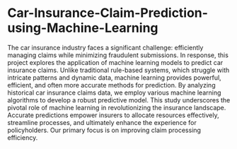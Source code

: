 # Car-Insurance-Claim-Prediction-using-Machine-Learning
<p>
The car insurance industry faces a significant challenge: efficiently managing claims while minimizing fraudulent submissions. In response, this project explores the application of machine learning models to predict car insurance claims. Unlike traditional rule-based systems, which struggle with intricate patterns and dynamic data, machine learning provides powerful, efficient, and often more accurate methods for prediction. By analyzing historical car insurance claims data, we employ various machine learning algorithms to develop a robust predictive model. This study underscores the pivotal role of machine learning in revolutionizing the insurance landscape. Accurate predictions empower insurers to allocate resources effectively, streamline processes, and ultimately enhance the experience for policyholders. Our primary focus is on improving claim processing efficiency. 
</p>
